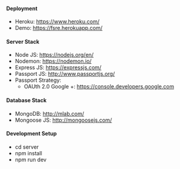 #### Deployment
* Heroku: https://www.heroku.com/
* Demo: https://fsre.herokuapp.com/

#### Server Stack
* Node JS: https://nodejs.org/en/
* Nodemon: https://nodemon.io/
* Express JS: https://expressjs.com/
* Passport JS: http://www.passportjs.org/
* Passport Strategy: 
    * OAUth 2.0 Google +: https://console.developers.google.com

#### Database Stack
* MongoDB: http://mlab.com/
* Mongoose JS: http://mongoosejs.com/

#### Development Setup
* cd server
* npm install
* npm run dev
